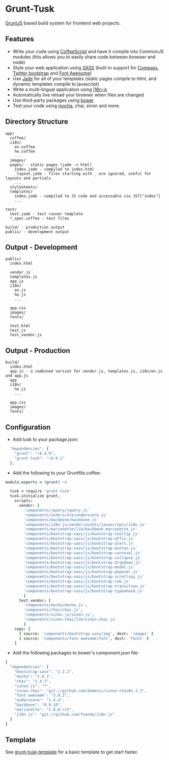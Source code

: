 Grunt-Tusk
==========

[GruntJS](http://gruntjs.com) based build system for frontend web projects.

Features
--------

* Write your code using [CoffeeScript](http://coffeescript.org) and have it compile into CommonJS modules (this allows you to easily share code between browser and node)
* Style your web application using [SASS](http://sass-lang.com) (built-in support for [Compass](http://compass-style.org), [Twitter bootstrap](http://twitter.github.com/bootstrap/) and [Font Awesome](http://fortawesome.github.com/Font-Awesome/))
* Use [Jade](http://jade-lang.com) for all of your templates (static pages compile to html, and dynamic templates compile to javascript)
* Write a multi-lingual application using [I18n-js](http://github.com/fnando/i18n-js)
* Automatically live reload your browser when files are changed
* Use third-party packages using [bower](https://github.com/twitter/bower)
* Test your code using [mocha](http://mochajs.org/), chai, sinon and more.


Directory Structure
--------------------

```
app/
  coffee/
  i18n/
    en.coffee
    he.coffee
    ...
  images/
  pages/ - static pages (jade -> html)
    index.jade - compiled to index.html
    _layout.jade - files starting with _ are ignored, useful for layouts and partials
    ...
  stylesheets/
  templates/
    index.jade - compiled to JS code and accessable via JST["index"]
    ...

test/
  test.jade - test runner template
  *_spec.coffee - test files
  
build/ - production output
public/ - development output

```
 
Output - Development
---------------------
```
public/
  index.html

  vendor.js
  templates.js
  app.js
  i18n/
    en.js
    he.js
    ...
    
  app.css
  images/
  fonts/
  
  test.html
  test.js
  test_vendor.js

```

Output - Production
--------------------
```
build/
  index.html
  app.js - a combined version for vendor.js, templates.js, i18n/en.js and app.js
  app
  i18n/
    he.js
    ...
    
  app.css
  images/
  fonts/
```
  
Configuration
------------

* Add tusk to your package.json:

```javascript
  "dependencies": {
    "grunt": "~0.4.0",
    "grunt-tusk": "~0.0.1"
  },
```

* Add the following to your Gruntfile.coffee:

```coffee
module.exports = (grunt) ->

  tusk = require 'grunt-tusk'
  tusk.initialize grunt,
    scripts:
      vendor: [
        'components/jquery/jquery.js'
        'components/underscore/underscore.js'
        'components/backbone/backbone.js'
        'components/i18n-js/vendor/assets/javascripts/i18n.js'
        'components/marionette/lib/backbone.marionette.js'
        'components/bootstrap-sass/js/bootstrap-tooltip.js'
        'components/bootstrap-sass/js/bootstrap-affix.js'
        'components/bootstrap-sass/js/bootstrap-alert.js'
        'components/bootstrap-sass/js/bootstrap-button.js'
        'components/bootstrap-sass/js/bootstrap-carousel.js'
        'components/bootstrap-sass/js/bootstrap-collapse.js'
        'components/bootstrap-sass/js/bootstrap-dropdown.js'
        'components/bootstrap-sass/js/bootstrap-modal.js'
        'components/bootstrap-sass/js/bootstrap-popover.js'
        'components/bootstrap-sass/js/bootstrap-scrollspy.js'
        'components/bootstrap-sass/js/bootstrap-tab.js'
        'components/bootstrap-sass/js/bootstrap-transition.js'
        'components/bootstrap-sass/js/bootstrap-typeahead.js'
        ]
      test_vendor: [
        'components/mocha/mocha.js',
        'components/chai/chai.js',
        'components/sinon.js/sinon.js',
        'components/sinon-chai/lib/sinon-chai.js'
        ]
    copy: [
      { source: 'components/bootstrap-sass/img', dest: 'images' }
      { source: 'components/font-awesome/font', dest: 'fonts' }
    ]


```

* Add the following packages to bower's component.json file:

```javascript
{
  "dependencies": {
    "bootstrap-sass": "2.2.2",
    "mocha": "1.8.1",
    "chai": "1.4.2",
    "sinon.js": "*",
    "sinon-chai": "git://github.com/domenic/sinon-chai#2.3.1",
    "font-awesome": "3.0.2",
    "underscore": "1.4.4",
    "backbone": "0.9.10",
    "marionette": "1.0.0-rc5",
    "i18n-js": "git://github.com/fnando/i18n-js"
  }
}

```
  
Template
--------
See [grunt-tusk-template](https://github.com/elentok/grunt-tusk-template) for a basic template to get start faster.
  
  

